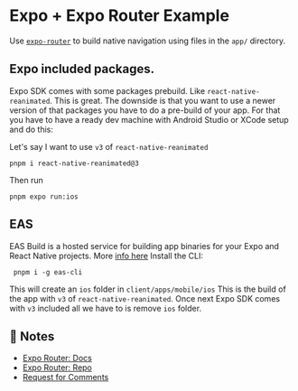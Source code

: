 # Expo + Expo Router Example

Use [`expo-router`](https://expo.github.io/router) to build native navigation using files in the `app/` directory.

## Expo included packages.

Expo SDK comes with some packages prebuild. Like `react-native-reanimated`. This
is great. The downside is that you want to use a newer version of that packages
you have to do a pre-build of your app. For that you have to have a ready dev
machine with Android Studio or XCode setup and do this:

Let's say I want to use `v3` of `react-native-reanimated`

```
pnpm i react-native-reanimated@3
```

Then run

```
pnpm expo run:ios
```

## EAS

EAS Build is a hosted service for building app binaries for your Expo and React Native projects.
More [info here](https://docs.expo.dev/build/introduction/)
Install the CLI:

```
 pnpm i -g eas-cli
```

This will create an `ios` folder in `client/apps/mobile/ios`
This is the build of the app with `v3` of `react-native-reanimated`. Once next Expo
SDK comes with `v3` included all we have to is remove `ios` folder.

## 📝 Notes

- [Expo Router: Docs](https://expo.github.io/router)
- [Expo Router: Repo](https://github.com/expo/router)
- [Request for Comments](https://github.com/expo/router/discussions/1)
